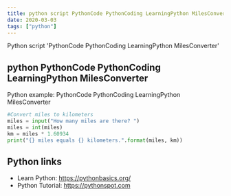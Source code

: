 ```yaml
---
title: python script PythonCode PythonCoding LearningPython MilesConverter (snippet)
date: 2020-03-03
tags: ["python"]
---
```

Python script 'PythonCode PythonCoding LearningPython MilesConverter'


## python PythonCode PythonCoding LearningPython MilesConverter

Python example: PythonCode PythonCoding LearningPython MilesConverter

```python
#Convert miles to kilometers
miles = input("How many miles are there? ")
miles = int(miles)
km = miles * 1.60934
print("{} miles equals {} kilometers.".format(miles, km))


```

## Python links

- Learn Python: https://pythonbasics.org/
- Python Tutorial: https://pythonspot.com
